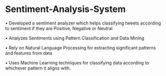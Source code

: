 # Sentiment-Analysis-System

• Developed a sentiment analyzer which helps classifying tweets according to
sentiment if they are Positive, Negative or Neutral

• Analyzes Sentiments using Pattern Classification and Data Mining

• Rely on Natural Language Processing for extracting significant patterns and
features from data

• Uses Machine Learning techniques for classifying data according to
whichever pattern it aligns with.
